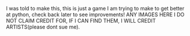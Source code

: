 I was told to make this, this is just a game I am trying to make to get better at python, check back later to see improvements! 
ANY IMAGES HERE I DO NOT CLAIM CREDIT FOR, IF I CAN FIND THEM, I WILL CREDIT ARTISTS(please dont sue me).

